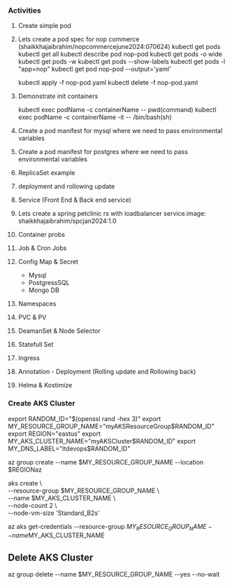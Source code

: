 ### Activities

1. Create simple pod

2. Lets create a pod spec for nop commerce (shaikkhajaibrahim/nopcommercejune2024:070624)
   kubectl get pods
   kubectl get all
   kubectl describe pod nop-pod
   kubectl get pods -o wide
   kubectl get pods -w
   kubectl get pods --show-labels
   kubectl get pods -l "app=nop"
   kubectl get pod nop-pod --output='yaml'

   kubectl apply -f nop-pod.yaml
   kubectl delete -f nop-pod.yaml
   

3. Demonstrate init containers
   
    kubectl exec podName -c containerName -- pwd(command)
    kubectl exec podName -c containerName -it -- /bin/bash(sh)


4. Create a pod manifest for mysql where we need to pass environmental variables

5. Create a pod manifest for postgres where we need to pass environmental variables

6. ReplicaSet example

7. deployment and rollowing update

8. Service (Front End & Back end service)

9. Lets create a spring petclinic rs with loadbalancer service.image: shaikkhajaibrahim/spcjan2024:1.0

10. Container probs

11. Job & Cron Jobs

12. Config Map & Secret
    - Mysql
    - PostgressSQL
    - Mongo DB

13. Namespaces

14. PVC & PV

15. DeamanSet & Node Selector

16. Statefull Set

17. Ingress 

18. Annotation - Deployment (Rolling update and Rollowing back)

19. Helma & Kostimize



### Create AKS Cluster

export RANDOM_ID="$(openssl rand -hex 3)"
export MY_RESOURCE_GROUP_NAME="myAKSResourceGroup$RANDOM_ID"
export REGION="eastus"
export MY_AKS_CLUSTER_NAME="myAKSCluster$RANDOM_ID"
export MY_DNS_LABEL="ltdevops$RANDOM_ID"

az group create --name $MY_RESOURCE_GROUP_NAME --location $REGIONaz 

aks create \    
    --resource-group $MY_RESOURCE_GROUP_NAME \    
    --name $MY_AKS_CLUSTER_NAME \    
    --node-count 2 \    
    --node-vm-size 'Standard_B2s'
    
az aks get-credentials --resource-group $MY_RESOURCE_GROUP_NAME --name$MY_AKS_CLUSTER_NAME

## Delete AKS Cluster

az group delete --name $MY_RESOURCE_GROUP_NAME --yes --no-wait


